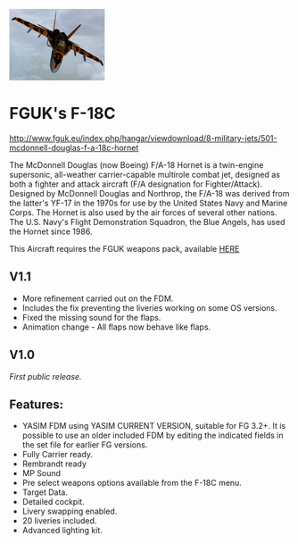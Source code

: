 ![IMAGE](https://github.com/FGMEMBERS/F-18C/raw/master/thumbnail.jpg)

FGUK's F-18C
============
http://www.fguk.eu/index.php/hangar/viewdownload/8-military-jets/501-mcdonnell-douglas-f-a-18c-hornet

The McDonnell Douglas (now Boeing) F/A-18 Hornet is a twin-engine supersonic, all-weather carrier-capable multirole combat jet, designed as both a fighter and attack aircraft (F/A designation for Fighter/Attack). Designed by McDonnell Douglas and Northrop, the F/A-18 was derived from the latter's YF-17 in the 1970s for use by the United States Navy and Marine Corps. The Hornet is also used by the air forces of several other nations. The U.S. Navy's Flight Demonstration Squadron, the Blue Angels, has used the Hornet since 1986.

This Aircraft requires the FGUK weapons pack, available <a href="http://www.fgukmedia.co.uk/index.php/hangar/viewdownload/11-other-objects-and-vehicles/162-fguk-payloads-package">HERE</a>

V1.1
-----

* More refinement carried out on the FDM.
* Includes the fix preventing the  liveries working on some OS versions.
* Fixed the missing sound for the flaps.
* Animation change - All flaps now behave like flaps.

V1.0
-----
*First public release.*

Features:
---------

* YASIM FDM using YASIM CURRENT VERSION, suitable for FG 3.2+. It is possible to use an older included FDM by editing the indicated fields in the set file for earlier FG versions.
* Fully Carrier ready.
* Rembrandt ready
* MP Sound
* Pre select weapons options available from the F-18C menu.
* Target Data.
* Detailed cockpit.
* Livery swapping enabled.
* 20 liveries included.
* Advanced lighting kit.
